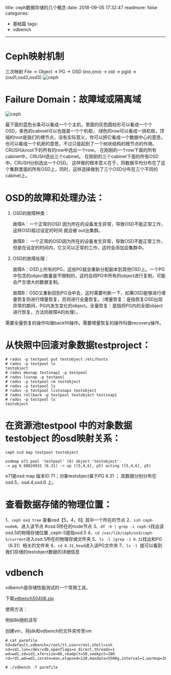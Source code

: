 title: ceph数据存储的几个概念
date: 2018-09-05 17:32:47
readmore: false
categories:
- 基础篇
tags:
- vdbench


---

# Ceph映射机制
三次映射
File        ->  Object  ->    PG     ->              OSD
(ino,ono)   ->     oid     ->   pgid   ->   (osd1,osd2,osd3)
![ceph](/images/ceph/2.jpg)


# Failure Domain：故障域或隔离域

![ceph](/images/ceph/2.jpg)

最下面的蓝色长条可以看成一个个主机，里面的灰色圆柱形可以看成一个个OSD，紫色的cabinet可以也就是一个个机柜， 绿色的row可以看成一排机柜，顶端的root是我们的根节点，没有实际意义，你可以把它看成一个数据中心的意思，也可以看成一个机房的意思，不过只是起到了一个树状结构的根节点的作用。
CRUSH从root下的所有的row中选出一个row。
在刚刚的一个row下面的所有cabinet中，CRUSH选出三个cabinet。
在刚刚的三个cabinet下面的所有OSD中，CRUSH分别选出一个OSD。
这样做的根本意义在于，将数据平均分布在了这个集群里面的所有OSD上，同时，这样选择做到了三个OSD分布在三个不同的cabinet上。

# OSD的故障和处理办法：

1. OSD的故障种类：

      故障A：一个正常的OSD 因为所在的设备发生异常，导致OSD不能正常工作，这样OSD超过设定的时间 就会被 out出集群。

     故障B： 一个正常的OSD因为所在的设备发生异常，导致OSD不能正常工作，但是在设定的时间内，它又可以正常的工作，这时会添加会集群中。

2. OSD的故障处理：

     故障A：OSD上所有的PG，这些PG就会重新分配副本到其他OSD上。一个PG中包含的object数量是不限制的，这时会将PG中所有的object进行复制，可能会产生很大的数据复制。

     故障B：OSD又重新回到PG当中去，这时需要判断一下，如果OSD能够进行增量恢复则进行增量恢复，否则进行全量恢复。（增量恢复：是指恢复OSD出现异常的期间，PG内发生变化的object。全量恢复：是指将PG内的全部object进行恢复，方法同故障A的处理）。

需要全量恢复的操作叫做backfill操作。需要增量恢复的操作叫做recovery操作。

# 从快照中回滚对象数据testproject：

    # rados -p testpool put testobject /etc/hosts
    # rados -p testpool ls
    testobject
    # rados mksnap testsnap1 -p testpool
    # rados lssnap -p testpool
    # rados -p testpool rm testobject
    # rados -p testpool ls
    # rados -p testpool listsnaps testobject
    # rados rollback -p testpool testobject testsnap1
    # rados -p testpool ls
    testobject

# 在资源池testpool 中的对象数据testobject 的osd映射关系：

    ceph osd map testpool testobject

    osdmap e71 pool 'testpool' (6) object 'testobject'-
    -> pg 6.98824931 (6.31) -> up ([5,4,6], p5) acting ([5,4,6], p5)

e71是osd map 版本ID 71；对象testobject属于PG 6.31 ；
其数据分别分布在osd.5，osd.4,osd.6 上。

# 查看数据存储的物理位置：

1、`ceph osd tree` 查看osd【5，4，6】其中一个所在的节点
2、`ssh ceph-nodeN`，进入该节点     #osd.5所在的node节点
3、`df -h | grep -i ceph-5`找出该osd.5的物理存储位置 ,ceph-5是指osd.5
4、`cd /var/lib/ceph/osd/ceph-5/current`进入osd.5所在的物理存储文件夹
5、`ls -l |grep -i 6.31`找出和PG（6.31）相关的文件夹
6、`cd 6.31_head`进入该PG文件夹
7、`ls -l `就可以看到我们存储的testobject数据的详细信息

# vdbench
vdbench是存储性能测试的一个常用工具。

下载[vdbench50406.zip](/files/ceph/vdbench50406.zip)

使用方法：

例如8k随机读写

创建vm，将jdk和vdbench的文件夹传至vm

    # cat parmfile
    hd=default,vdbench=/root/tt,user=root,shell=ssh
    sd=sd1,lun=/dev/vdb,openflags=o_direct,threads=1
    wd=wd1,sd=sd1,xfersize=8k,readpct=50,seekpct=100
    rd=rd1,wd=wd1,iorate=max,elapsed=120,maxdata=5500g,interval=1,warmup=30

    # ./vdbench -f parmfile

